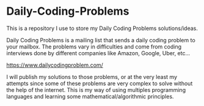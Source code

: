 # Daily-Coding-Problems
This is a repository I use to store my Daily Coding Problems solutions/ideas. 

Daily Coding Problems is a mailing list that sends a daily coding problem to your mailbox. The problems vary in difficulties and come from coding interviews done by different companies like Amazon, Google, Uber, etc...

https://www.dailycodingproblem.com/

I will publish my solutions to those problems, or at the very least my attempts since some of these problems are very complex to solve without the help of the internet.
This is my way of using multiples programming languages and learning some mathematical/algorithmic principles.
